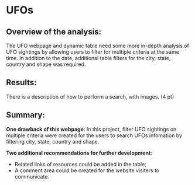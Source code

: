 # UFOs

## Overview of the analysis:

The UFO webpage and dynamic table need some more in-depth analysis of UFO sightings by allowing users to filter for multiple criteria at the same time. In addition to the date, additional table filters for the city, state, country and shape was required.  

## Results:

There is a description of how to perform a search, with images. (4 pt)

## Summary:

**One drawback of this webpage**:
In this project, filter UFO sightings on multiple criteria were created for the users to search UFOs infomation by filtering city, state, country and shape.

**Two additional recommendations for further development**:
 - Related links of resources could be added in the table;
 - A comment area could be created for the website visiters to communicate.

